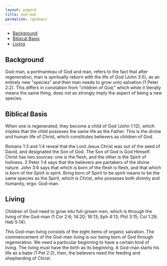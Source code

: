```yaml
---
layout: pagev2
title: God-man
permalink: /godman/
---
```

- [Background](#background)
- [Biblical Basis](#biblical-basis)
- [Living](#living)

## Background

God-man, a portmanteau of God and man, refers to the fact that after regeneration, man is spiritually reborn with the life of God (John 3:5), as an entirely new "species" and then man needs to grow unto salvation (1 Peter 2:2). This differs in conotation from "children of God," which while it literally means the same thing, does not as strongly imply the aspect of being a new species.

## Biblical Basis

When one is regenerated, they become a child of God (John 1:12), which implies that the child posseses the same life as the Father. This is the divine and human life of Christ, which constitutes believers as children of God. 

Romans 1:3 and 1:4 reveal that the Lord Jesus Christ was out of the seed of David, and designated the Son of God. The Son of God is God Himself. Christ has two sources: one is the flesh, and the other is the Spirit of holiness. 2 Peter 1:4 says that the believers are partakers of the divine nature. John 3:6 says that which is born of the flesh is flesh, and that which is born of the Spirit is spirit. Bring born of Spirit to be spirit means to be the same species as the Spirit, which is Christ, who posseses both divinity and humanity, ergo: God-man.

## Living 

Children of God need to grow into full-grown men, which is through the living of the God-man (1 Cor 2:6; 14:20; 16:13; Eph 4:13; Phil 3:15; Col 1:28; Heb 5:14).

This God-man living consists of the eight items of organic salvation. The commencement of the God-man living is our being born of God through regeneration. We need a particular beginning to have a certain kind of living. The living must have the birth as its beginning. A God-man starts his life as a babe (1 Pet 2:2), then, the believers need the feeding and shepherding of Christ.

